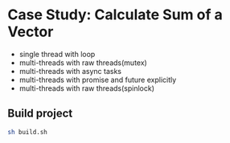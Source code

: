 # Case Study: Calculate Sum of a Vector
- single thread with loop
- multi-threads with raw threads(mutex)
- multi-threads with async tasks
- multi-threads with promise and future explicitly
- multi-threads with raw threads(spinlock)

## Build project
```bash
sh build.sh
```